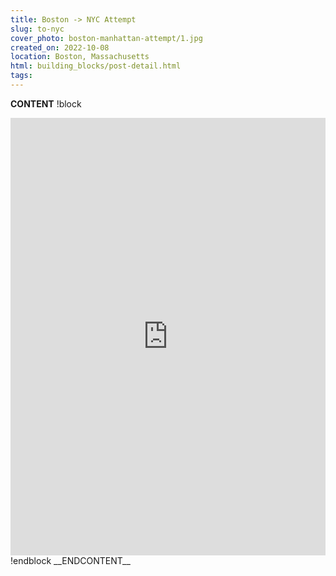 ```yaml
---
title: Boston -> NYC Attempt
slug: to-nyc
cover_photo: boston-manhattan-attempt/1.jpg
created_on: 2022-10-08
location: Boston, Massachusetts
html: building_blocks/post-detail.html
tags:
---
```

__CONTENT__
!block
<iframe src="https://ridewithgps.com/embeds?type=trip&id=105043967&sampleGraph=true&showPhotos=true" style="width: 1px; min-width: 100%; height: 700px; border: none;" scrolling="no"></iframe>
!endblock
__ENDCONTENT__
